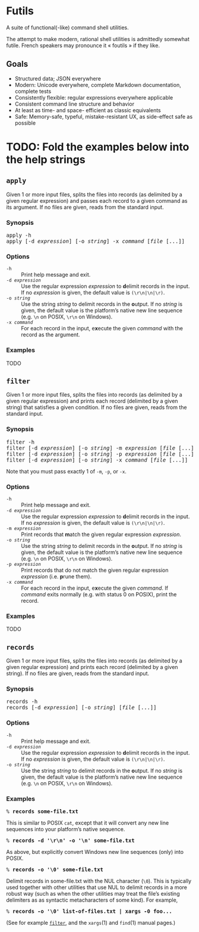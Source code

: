 # Futils

A suite of functional(-like) command shell utilities.

The attempt to make modern, rational shell utilities is admittedly somewhat
futile. French speakers may pronounce it « foutils » if they like.

## Goals

* Structured data; JSON everywhere
* Modern: Unicode everywhere, complete Markdown documentation, complete tests
* Consistently flexible: regular expressions everywhere applicable
* Consistent command line structure and behavior
* At least as time- and space- efficient as classic equivalents
* Safe: Memory-safe, typeful, mistake-resistant UX, as side-effect safe as
  possible


# TODO: Fold the examples below into the help strings

<a name="apply"></a>
<h2><code>apply</code></h2>

<p>Given 1 or more input files, splits the files into records (as delimited by a
given regular expression) and passes each record to a given command as its
argument. If no files are given, reads from the standard input.</p>

<h3>Synopsis</h3>

<pre>
apply -h
apply [-d <var>expression</var>] [-o <var>string</var>] -x <var>command</var> [<var>file</var> [...]]
</pre>

<h3>Options</h3>

<dl>

<dt><code>-h</code></dt>

<dd>Print help message and exit.</dd>

<dt><code>-d <var>expression</var></code></dt>

<dd>Use the regular expression <var>expression</var> to <b>d</b>elimit records
in the input. If no <var>expression</var> is given, the default value is
<code>(\r\n|\n|\r)</code>.</dd>

<dt><code>-o <var>string</var></code></dt>

<dd>Use the string <var>string</var> to delimit records in the <b>o</b>utput. If
no <var>string</var> is given, the default value is the platform’s native new
line sequence (e.g. <code>\n</code> on POSIX, <code>\r\n</code> on
Windows).</dd>

<dt><code>-x <var>command</var></code></dt>

<dd>For each record in the input, e<b>x</b>ecute the given <var>command</var>
with the record as the argument.</dd>

</dl>

<h3>Examples</h3>

<p>TODO</p>


<a name="filter"></a>
<h2><code>filter</code></h2>

<p>Given 1 or more input files, splits the files into records (as delimited by a
given regular expression) and prints each record (delimited by a given string)
that satisfies a given condition. If no files are given, reads from the standard
input.</p>

<h3>Synopsis</h3>

<pre>
filter -h
filter [-d <var>expression</var>] [-o <var>string</var>] -m <var>expression</var> [<var>file</var> [...]]
filter [-d <var>expression</var>] [-o <var>string</var>] -p <var>expression</var> [<var>file</var> [...]]
filter [-d <var>expression</var>] [-o <var>string</var>] -x <var>command</var> [<var>file</var> [...]]
</pre>

<p>Note that you must pass exactly 1 of <code>-m</code>, <code>-p</code>, or
<code>-x</code>.</p>

<h3>Options</h3>

<dl>

<dt><code>-h</code></dt>

<dd>Print help message and exit.</dd>

<dt><code>-d <var>expression</var></code></dt>

<dd>Use the regular expression <var>expression</var> to <b>d</b>elimit records
in the input. If no <var>expression</var> is given, the default value is
<code>(\r\n|\n|\r)</code>.</dd>

<dt><code>-m <var>expression</var></code></dt>

<dd>Print records that <b>m</b>atch the given regular expression
<var>expression</var>.</dd>

<dt><code>-o <var>string</var></code></dt>

<dd>Use the string <var>string</var> to delimit records in the <b>o</b>utput. If
no <var>string</var> is given, the default value is the platform’s native new
line sequence (e.g. <code>\n</code> on POSIX, <code>\r\n</code> on
Windows).</dd>

<dt><code>-p <var>expression</var></code></dt>

<dd>Print records that do not match the given regular expression
<var>expression</var> (i.e. <b>p</b>rune them).</dd>

<dt><code>-x <var>command</var></code></dt>

<dd>For each record in the input, e<b>x</b>ecute the given <var>command</var>.
If <var>command</var> exits normally (e.g. with status 0 on POSIX), print the
record.</dd>

</dl>

<h3>Examples</h3>

<p>TODO</p>


<a name="records"></a>
<h2><code>records</code></h2>

<p>Given 1 or more input files, splits the files into records (as delimited by a
given regular expression) and prints each record (delimited by a given string).
If no files are given, reads from the standard input.</p>

<h3>Synopsis</h3>

<pre>
records -h
records [-d <var>expression</var>] [-o <var>string</var>] [<var>file</var> [...]]
</pre>

<h3>Options</h3>

<dl>

<dt><code>-h</code></dt>

<dd>Print help message and exit.</dd>

<dt><code>-d <var>expression</var></code></dt>

<dd>Use the regular expression <var>expression</var> to <b>d</b>elimit records
in the input. If no <var>expression</var> is given, the default value is
<code>(\r\n|\n|\r)</code>.</dd>

<dt><code>-o <var>string</var></code></dt>

<dd>Use the string <var>string</var> to delimit records in the <b>o</b>utput. If
no <var>string</var> is given, the default value is the platform’s native new
line sequence (e.g. <code>\n</code> on POSIX, <code>\r\n</code> on
Windows).</dd>

<h3>Examples</h3>

<pre>
% <b>records some-file.txt</b>
</pre>

<p>This is similar to POSIX <code>cat</code>, except that it will convert any
new line sequences into your platform’s native sequence.</p>

<pre>
% <b>records -d '\r\n' -o '\n' some-file.txt</b>
</pre>

<p>As above, but explicitly convert Windows new line sequences (only) into
POSIX.</p>

<pre>
% <b>records -o '\0' some-file.txt</b>
</pre>

<p>Delimit records in some-file.txt with the NUL character (<code>\0</code>).
This is typically used together with other utilities that use NUL to delimit
records in a more robust way (such as when the other utilities may treat the
file’s existing delimiters as as syntactic metacharacters of some kind). For
example,</p>

<pre>
% <b>records -o '\0' list-of-files.txt | xargs -0 foo...</b>
</pre>

<p>(See for example <a href="#filter"><code>filter</code></a>, and the
<code>xargs</code>(1) and <code>find</code>(1) manual pages.)</p>
